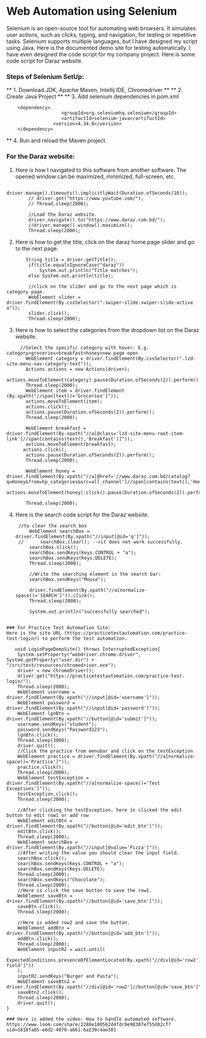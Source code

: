 # Web Automation using Selenium
Selenium is an open-source tool for automating web browsers. It simulates user actions, such as clicks, typing, and navigation, for testing or repetitive tasks. Selenium supports multiple languages, but I have designed my script using Java. Here is the documented demo site for testing automatically. I have even designed the code script for my company project. Here is some code script for Daraz website.

### Steps of Selenium SetUp: 
** 1. Download JDK, Apache Maven, Intellij IDE, Chromedriver **
** 2. Create Java Project **
** 3. Add selenium dependencies in pom.xml

```
	<dependency>
            		<groupId>org.seleniumhq.selenium</groupId>
            		<artifactId>selenium-java</artifactId>
           		 <version>4.34.0</version>
	</dependency>
```
** 4. Run and reload the Maven project.

### For the Daraz website: 
1. Here is how I navigated to this software from another software. The opened window can be maximized, minimized, full-screen, etc.

```
        driver.manage().timeouts().implicitlyWait(Duration.ofSeconds(10));
        // driver.get("https://www.youtube.com/");
        // Thread.sleep(2000);

        //Load the Daraz website.
        driver.navigate().to("https://www.daraz.com.bd/");
        //driver.manage().window().maximize();
        Thread.sleep(2000);
```

2. Here is how to get the title, click on the daraz home page slider and go to the next page.
  
``` 
       String title = driver.getTitle();
        if(title.equalsIgnoreCase("daraz"))
            System.out.println("Title matches");
        else System.out.println(title);

        //click on the slider and go to the next page which is category page.
        WebElement slider = driver.findElement(By.cssSelector(".swiper-slide.swiper-slide-active a"));
        slider.click();
        Thread.sleep(2000);
```
3. Here is how to select the categories from the dropdown list on the Daraz website.
  
 ``` 
      //Select the specific category with hover: E.g. category>groceries>breakfast>honey>new page open
        WebElement category = driver.findElement(By.cssSelector(".lzd-site-menu-nav-category-text"));
        Actions actions = new Actions(driver);
        actions.moveToElement(category).pause(Duration.ofSeconds(2)).perform();
        Thread.sleep(2000);
        WebElement item = driver.findElement    (By.xpath("//span[text()='Groceries']"));
        actions.moveToElement(item);
        actions.click();
        actions.pause(Duration.ofSeconds(2)).perform();
        Thread.sleep(2000);

        WebElement breakfast = driver.findElement(By.xpath("//a[@class='lzd-site-menu-root-item-link']//span[contains(text(),'Breakfast')]"));
        actions.moveToElement(breakfast);
       actions.click();
        actions.pause(Duration.ofSeconds(2)).perform();
        Thread.sleep(2000);

        WebElement honey = driver.findElement(By.xpath("//a[@href='//www.daraz.com.bd/catalog?q=Honey&from=hp_categories&src=all_channel']//span[contains(text(),'Honey')]"));
        actions.moveToElement(honey).click().pause(Duration.ofSeconds(2)).perform();

        Thread.sleep(2000);

```
4. Here is the search code script for the Daraz website.
   ```
	//to clear the search box
        WebElement searchBox = driver.findElement(By.xpath("//input[@id='q']"));
	//      searchBox.clear(); -->it does not work successfully.
        searchBox.click();
        searchBox.sendKeys(Keys.CONTROL + "a");
        searchBox.sendKeys(Keys.DELETE);
        Thread.sleep(2000);

        //Write the searching element in the search bar:
        searchBox.sendKeys("Mouse");

        driver.findElement(By.xpath("//a[normalize-space()='SEARCH']")).click();
        Thread.sleep(2000);

        System.out.println("successfully searched");
```

### For Practice Test Automation Site:
Here is the site URL (https://practicetestautomation.com/practice-test-login/) to perform the test automation. 

```
       void LoginPageDemoSite() throws InterruptedException{
        System.setProperty("webdriver.chrome.driver", System.getProperty("user.dir") + "/src/test/resources/chromedriver.exe");
        driver = new ChromeDriver();
        driver.get("https://practicetestautomation.com/practice-test-login/");
        Thread.sleep(2000);
        WebElement username = driver.findElement(By.xpath("//input[@id='username']"));
        WebElement password = driver.findElement(By.xpath("//input[@id='password']"));
        WebElement lgnBtn = driver.findElement(By.xpath("//button[@id='submit']"));
        username.sendKeys("student");
        password.sendKeys("Password123");
        lgnBtn.click();
        Thread.sleep(3000);
        driver.quit();
        //Click the practice from menubar and click on the testException
        WebElement practice = driver.findElement(By.xpath("//a[normalize-space()='Practice']"));
        practice.click();
        Thread.sleep(2000);
        WebElement testException = driver.findElement(By.xpath("//a[normalize-space()='Test Exceptions']"));
        testException.click();
        Thread.sleep(2000);

        //After clicking the testException, here is clicked the edit button to edit row1 or add row
        WebElement editBtn = driver.findElement(By.xpath("//button[@id='edit_btn']"));
        editBtn.click();
        Thread.sleep(2000);
        WebElement searchBox = driver.findElement(By.xpath("//input[@value='Pizza']"));
        //After writing the value you should clear the input field.
        searchBox.click();
        searchBox.sendKeys(Keys.CONTROL + "a");
        searchBox.sendKeys(Keys.DELETE);
        Thread.sleep(2000);
        searchBox.sendKeys("Chocolate");
        Thread.sleep(2000);
        //Here is click the save button to save the row1.
        WebElement saveBtn = driver.findElement(By.xpath("//button[@id='save_btn']"));
        saveBtn.click();
        Thread.sleep(2000);

        //Here is added row2 and save the button.
        WebElement addBtn = driver.findElement(By.xpath("//button[@id='add_btn']"));
        addBtn.click();
        Thread.sleep(2000);
        WebElement inputR2 = wait.until(
                ExpectedConditions.presenceOfElementLocated(By.xpath("//div[@id='row2']//input[@class='input-field']"))
        );
        inputR2.sendKeys("Burger and Pasta");
        WebElement saveBtn2 = driver.findElement(By.xpath("//div[@id='row2']//button[@id='save_btn']"));
        saveBtn2.click();
        Thread.sleep(2000);
        driver.quit();
    }

```
### Here is added the video: How to handle automated software.
https://www.loom.com/share/2288e180562d4fdc9e98387e755d82cf?sid=1810fa85-e6d2-4070-a861-6a239c4ae301
